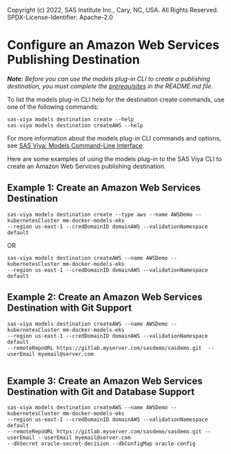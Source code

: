 Copyright (c) 2022, SAS Institute Inc., Cary, NC, USA.  All Rights Reserved.
SPDX-License-Identifier: Apache-2.0

# Configure an Amazon Web Services Publishing Destination

_**Note:** Before you can use the models plug-in CLI to create a publishing destination, you must complete the [prerequisites](./README.md#prerequisites) in the README.md file._

To list the models plug-in CLI help for the destination create commands, use one of the following commands:

```commandline
sas-viya models destination create --help
sas-viya models destination createAWS --help
```

For more information about the models plug-in CLI commands and options, see [SAS Viya: Models Command-Line Interface](https://documentation.sas.com/?cdcId=mdlmgrcdc&cdcVersion=default&docsetId=mdlmgrcli&docsetTarget=titlepage.htm).

Here are some examples of using the models plug-in to the SAS Viya CLI to create an Amazon Web Services publishing destination.

## Example 1: Create an Amazon Web Services Destination

```commandline
sas-viya models destination create --type aws --name AWSDemo --kubernetesCluster mm-docker-models-eks 
--region us-east-1 --credDomainID domainAWS --validationNamespace default
```

OR

```commandline
sas-viya models destination createAWS --name AWSDemo --kubernetesCluster mm-docker-models-eks 
--region us-east-1 --credDomainID domainAWS --validationNamespace default
```

## Example 2: Create an Amazon Web Services Destination with Git Support

```commandline
sas-viya models destination createAWS --name AWSDemo --kubernetesCluster mm-docker-models-eks 
--region us-east-1 --credDomainID domainAWS --validationNamespace default 
--remoteRepoURL https://gitlab.myserver.com/sasdemo/sasdemo.git  --userEmail myemail@server.com
 
```

## Example 3: Create an Amazon Web Services Destination with Git and Database Support

```commandline
sas-viya models destination createAWS --name AWSDemo --kubernetesCluster mm-docker-models-eks 
--region us-east-1 --credDomainID domainAWS --validationNamespace default 
--remoteRepoURL https://gitlab.myserver.com/sasdemo/sasdemo.git --userEmail --userEmail myemail@server.com 
--dbSecret oracle-secret-decision --dbConfigMap oracle-config
```